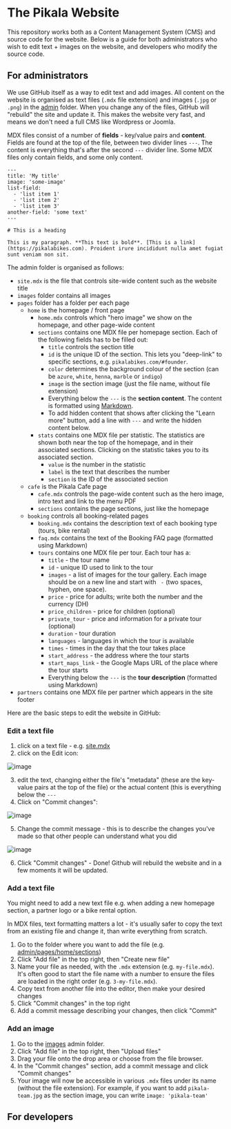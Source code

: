 # The Pikala Website

This repository works both as a Content Management System (CMS) and source code for the website.
Below is a guide for both administrators who wish to edit text + images on the website, and developers who modify the source code.

## For administrators

We use GitHub itself as a way to edit text and add images. All content on the website is organised as text files (`.mdx` file extension) and images (`.jpg` or `.png`) in the [admin](https://github.com/pikalabikes/website/tree/main/admin) folder. When you change any of the files, GitHub will "rebuild" the site and update it. This makes the website very fast, and means we don't need a full CMS like Wordpress or Joomla.

MDX files consist of a number of **fields** - key/value pairs and **content**.
Fields are found at the top of the file, between two divider lines `---`. The content is everything that's after the second `---` divider line. Some MDX files only contain fields, and some only content.

```mdx
---
title: 'My title'
image: 'some-image'
list-field:
  - 'list item 1'
  - 'list item 2'
  - 'list item 3'
another-field: 'some text'
---

# This is a heading

This is my paragraph. **This text is bold**. [This is a link](https://pikalabikes.com). Proident irure incididunt nulla amet fugiat sunt veniam non sit.
```

The admin folder is organised as follows:

* `site.mdx` is the file that controls site-wide content such as the website title
* `images` folder contains all images
* `pages` folder has a folder per each page
  * `home` is the homepage / front page
    * `home.mdx` controls which "hero image" we show on the homepage, and other page-wide content
    * `sections` contains one MDX file per homepage section. Each of the following fields has to be filled out:
      * `title` controls the section title
      * `id` is the unique ID of the section. This lets you "deep-link" to specific sections, e.g. `pikalabikes.com/#founder`.
      * `color` determines the background colour of the section (can be `azure`, `white`, `henna`, `marble` or `indigo`)
      * `image` is the section image (just the file name, without file extension)
      * Everything below the `---` is the **section content**. The content is formatted using [Markdown](https://www.markdownguide.org/getting-started/).
      * To add hidden content that shows after clicking the "Learn more" button, add a line with `---` and write the hidden content below.
    * `stats` contains one MDX file per statistic. The statistics are shown both near the top of the homepage, and in their associated sections. Clicking on the statistic takes you to its associated section.
      * `value` is the number in the statistic
      * `label` is the text that describes the number
      * `section` is the ID of the associated section
  * `cafe` is the Pikala Cafe page
    * `cafe.mdx` controls the page-wide content such as the hero image, intro text and link to the menu PDF
    * `sections` contains the page sections, just like the homepage
  * `booking` controls all booking-related pages
    * `booking.mdx` contains the description text of each booking type (tours, bike rental)
    * `faq.mdx` contains the text of the Booking FAQ page (formatted using Markdown)
    * `tours` contains one MDX file per tour. Each tour has a:
      * `title` - the tour name
      * `id` - unique ID used to link to the tour
      * `images` - a list of images for the tour gallery. Each image should be on a new line and start with `  - ` (two spaces, hyphen, one space).
      * `price` - price for adults; write both the number and the currency (DH)
      * `price_children` - price for children (optional)
      * `private_tour` - price and information for a private tour (optional)
      * `duration` - tour duration
      * `languages` - languages in which the tour is available
      * `times` - times in the day that the tour takes place
      * `start_address` - the address where the tour starts
      * `start_maps_link` - the Google Maps URL of the place where the tour starts
      * Everything below the `---` is the **tour description** (formatted using Markdown)
* `partners` contains one MDX file per partner which appears in the site footer

Here are the basic steps to edit the website in GitHub:

### Edit a text file

1. click on a text file - e.g. [site.mdx](https://github.com/pikalabikes/website/blob/main/admin/site.mdx)
2. click on the Edit icon:

![image](https://github.com/pikalabikes/website/assets/5719805/32ab8bb1-52c9-4749-9516-2f52a0691de8)

3. edit the text, changing either the file's "metadata" (these are the key-value pairs at the top of the file) or the actual content (this is everything below the `---`
4. Click on "Commit changes":

![image](https://github.com/pikalabikes/website/assets/5719805/1d9da8cd-8275-424c-96c2-24684457161e)

5. Change the commit message - this is to describe the changes you've made so that other people can understand what you did

![image](https://github.com/pikalabikes/website/assets/5719805/4ecd7340-cf5b-4fba-8089-d8fbf4b5bb7f)

6. Click "Commit changes" - Done! Github will rebuild the website and in a few moments it will be updated.

### Add a text file

You might need to add a new text file e.g. when adding a new homepage section, a partner logo or a bike rental option.

In MDX files, text formatting matters a lot - it's usually safer to copy the text from an existing file and change it, than write everything from scratch.

1. Go to the folder where you want to add the file (e.g. [admin/pages/home/sections](https://github.com/pikalabikes/website/tree/main/admin/pages/home/sections))
2. Click "Add file" in the top right, then "Create new file"
3. Name your file as needed, with the `.mdx` extension (e.g. `my-file.mdx`). It's often good to start the file name with a number to ensure the files are loaded in the right order (e.g. `3-my-file.mdx`).
4. Copy text from another file into the editor, then make your desired changes
5. Click "Commit changes" in the top right
6. Add a commit message describing your changes, then click "Commit"

### Add an image

1. Go to the [images](https://github.com/pikalabikes/website/tree/main/admin/images) admin folder.
2. Click "Add file" in the top right, then "Upload files"
3. Drag your file onto the drop area or choose from the file browser.
4. In the "Commit changes" section, add a commit message and click "Commit changes"
5. Your image will now be accessible in various `.mdx` files under its name (without the file extension). For example, if you want to add `pikala-team.jpg` as the section image, you can write `image: 'pikala-team'`

## For developers
